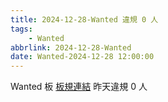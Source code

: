 ```yaml
---
title: 2024-12-28-Wanted 違規 0 人
tags:
    - Wanted
abbrlink: 2024-12-28-Wanted
date: Wanted-2024-12-28 12:00:00
---
```

Wanted 板 [板規連結](https://www.ptt.cc/bbs/Wanted/M.1608829773.A.D3B.html)
昨天違規 0 人
